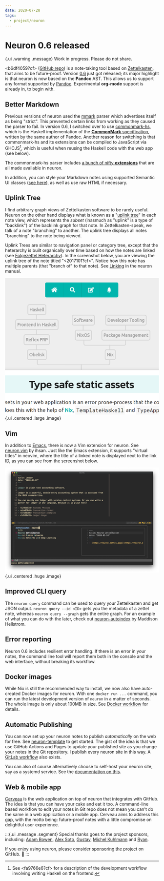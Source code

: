 ```yaml
---
date: 2020-07-28
tags:
  - project/neuron
---
```


# Neuron 0.6 released

{.ui .warning .message}
Work in progress. Please do not share.

<b6df4059?cf> ([GitHub repo](https://github.com/srid/neuron)) is a note-taking tool based on [Zettelkasten](https://neuron.zettel.page/2011401.html), that aims to be future-proof. Version [0.6](https://github.com/srid/neuron/releases/tag/0.6.0.0) just got released; its major highlight is that neuron is now based on the **Pandoc** AST. This allows us to support any format supported by [Pandoc](https://pandoc.org/). Experimental **org-mode** support is already in, to begin with.

## Better Markdown

Previous versions of neuron used the [mmark](https://hackage.haskell.org/package/mmark) parser which advertises itself as being "strict". This prevented certain links from working as they caused the parser to fail. In version 0.6, I switched over to use [commonmark-hs](https://github.com/jgm/commonmark-hs), which is the Haskell implementation of the [**CommonMark** specification](https://commonmark.org/), written by the same author of Pandoc. Another reason for switching is that commonmark-hs and its extensions can be compiled to JavaScript via GHCJS[^ob], which is useful when reusing the Haskell code with the web app (see below).

[^ob]: See <fa9766e6?cf> for a description of the development workflow involving writing Haskell on the frontend.

The commonmark-hs parser includes [a bunch of nifty **extensions**](https://github.com/jgm/commonmark-hs/tree/master/commonmark-extensions) that are all made available in neuron. 

In addition, you can style your Markdown notes using supported Semantic UI classes ([see here](https://github.com/srid/neuron/issues/176)), as well as use raw HTML if necessary.

## Uplink Tree

I find arbitrary graph views of Zettelkasten software to be rarely useful. Neuron on the other hand displays what is known as a "[uplink tree](https://neuron.zettel.page/5e41fd32.html)" in each note view, which represents the *subset* (inasmuch as "uplink" is a type of "backlink") of the backlink graph for that note. In Zettelkasten-speak, we talk of a note "branching" to another. The uplink tree displays all notes "branching" to the note being viewed. 

Uplink Trees are similar to navigation panel or category tree, except that the heterarchy is built organically over time based on how the notes are linked (see [Folgezettel Heterarchy](https://neuron.zettel.page/2017401.html)). In the screenshot below, you are viewing the uplink tree of the note titled "<2017101?cf>". Notice how this note has multiple parents (that "branch of" to that note). See [Linking](https://neuron.zettel.page/2011504.html) in the neuron manual.

![image](./static/uplinktree.png){.ui .centered .large .image}

## Vim

In addition to [Emacs](https://neuron.zettel.page/4a6b25f1.html), there is now a Vim extension for neuron. See [neuron.vim](https://github.com/ihsanturk/neuron.vim) by ihsan. Just like the Emacs extension, it supports "virtual titles" in neovim, where the title of a linked note is displayed next to the link ID, as you can see from the screenshot below.

![](./static/neuronvim.png){.ui .centered .huge .image}

## Improved CLI query

The `neuron query` command can be used to query your Zettelkasten and get JSON output. `neuron query --id <ID>` gets you the metadata of a zettel note, whereas `neuron query --graph` gets the entire graph. For an example of what you can do with the later, check out [neuron-autoindex](https://github.com/b0o/neuron-extras) by Maddison Hellstrom.

## Error reporting

Neuron 0.6 includes resilient error handling. If there is an error in your notes, the command line tool will report them both in the console and the web interface, without breaking its workflow.

## Docker images

While Nix is still the recommended way to install, we now also have auto-created Docker images for neuron. With one `docker run ...` command, you can run the latest development version of `neuron` in a matter of seconds. The whole image is only about 100MB in size. See [Docker workflow](https://neuron.zettel.page/c6176636.html) for details.

## Automatic Publishing

You can now set up your neuron notes to publish *automatically* on the web for free. See [neuron-template](https://github.com/srid/neuron-template#readme) to get started. The gist of the idea is that we use GitHub Actions and Pages to update your published site as you change your notes in the Git repository. I publish every neuron site in this way. A [GitLab workflow](https://neuron.zettel.page/778816d3.html) also exists.

You can also of course alternatively choose to self-host your neuron site, say as a systemd service. See the [documentation on this](https://neuron.zettel.page/6479cd5e.html).

## Web & mobile app

[Cerveau](http://www.cerveau.app/) is the web application on top of neuron that integrates with GitHub. The idea is that you can have your cake and eat it too. A command-line based workflow to edit your notes in Git repo does not mean you can't do the same in a web application or a mobile app. Cerveau aims to address this gap, with the motto being: future-proof notes with a little compromise on delightful user experience.

:::{.ui .message .segment}
Special thanks goes to the project sponsors, including: [Adam Bowen](https://github.com/adamnbowen), [Alex Soto](https://github.com/alex-a-soto), [Gustav](https://github.com/Whil-), [Michel Kuhlmann](https://github.com/michelk) and [Ryan](https://github.com/digilypse). 

If you enjoy using neuron, please consider [sponsoring the project](https://github.com/sponsors/srid?o=sd&sc=t) on GitHub. 💖
:::